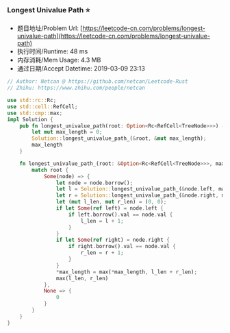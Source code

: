 ### Longest Univalue Path :star:
- 题目地址/Problem Url: [https://leetcode-cn.com/problems/longest-univalue-path](https://leetcode-cn.com/problems/longest-univalue-path)
- 执行时间/Runtime: 48 ms 
- 内存消耗/Mem Usage: 4.3 MB
- 通过日期/Accept Datetime: 2019-03-09 23:13

```rust
// Author: Netcan @ https://github.com/netcan/Leetcode-Rust
// Zhihu: https://www.zhihu.com/people/netcan

use std::rc::Rc;
use std::cell::RefCell;
use std::cmp::max;
impl Solution {
    pub fn longest_univalue_path(root: Option<Rc<RefCell<TreeNode>>>) -> i32 {
        let mut max_length = 0;
        Solution::longest_univalue_path_(&root, &mut max_length);
        max_length
    }

    fn longest_univalue_path_(root: &Option<Rc<RefCell<TreeNode>>>, max_length: &mut i32) -> i32 {
        match root {
            Some(node) => {
                let node = node.borrow();
                let l = Solution::longest_univalue_path_(&node.left, max_length);
                let r = Solution::longest_univalue_path_(&node.right, max_length);
                let (mut l_len, mut r_len) = (0, 0);
                if let Some(ref left) = node.left {
                    if left.borrow().val == node.val {
                        l_len = l + 1;
                    }
                }
                if let Some(ref right) = node.right {
                    if right.borrow().val == node.val {
                        r_len = r + 1;
                    }
                }
                *max_length = max(*max_length, l_len + r_len);
                max(l_len, r_len)
            },
            None => {
                0
            }
        }
    }
}

```
